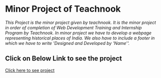 # Minor Project of Teachnook

_This Project is the minor project given by teachnook. It is the minor project in order of completion of Web Development Training and Internship Program by Teachnook. In minor project we have to develop a webpage representing historical places of India. We also have to include a footer in which we have to write 'Designed and Developed by 'Name''._

## Click on Below Link to see the project

[Click here to see project](https://minor-project-teachnook.netlify.app/)
